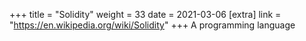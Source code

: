 +++
title = "Solidity"
weight = 33
date = 2021-03-06
[extra]
link = "https://en.wikipedia.org/wiki/Solidity"
+++
A programming language

